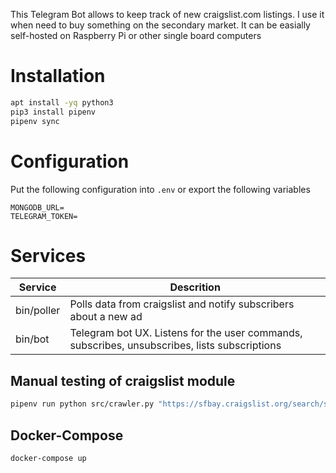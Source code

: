 This Telegram Bot allows to keep track of new craigslist.com listings. I use it when need to buy something on the secondary market.
It can be easially self-hosted on Raspberry Pi or other single board computers

# Installation

```sh
apt install -yq python3
pip3 install pipenv
pipenv sync
```


# Configuration
Put the following configuration into `.env` or export the following variables

```env
MONGODB_URL=
TELEGRAM_TOKEN=
```

# Services
|Service|Descrition|
|---|---|
|bin/poller|Polls data from craigslist and notify subscribers about a new ad|
|bin/bot|Telegram bot UX. Listens for the user commands, subscribes, unsubscribes, lists subscriptions|

## Manual testing of craigslist module
```sh
pipenv run python src/crawler.py "https://sfbay.craigslist.org/search/sss?s=120&query=pixel"
```

## Docker-Compose
```sh
docker-compose up
```